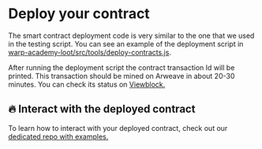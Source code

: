 # Deploy your contract

The smart contract deployment code is very similar to the one that we used in the testing script. You can see an example of the deployment script in [warp-academy-loot/src/tools/deploy-contracts.js](https://github.com/warp-contracts/academy/blob/main/warp-academy-loot/src/tools/deploy-contracts.js).

After running the deployment script the contract transaction Id will be printed.
This transaction should be mined on Arweave in about 20-30 minutes. You can check its status on [Viewblock.](https://viewblock.io)

## 🔥 Interact with the deployed contract

To learn how to interact with your deployed contract, check out our [dedicated repo with examples.](https://github.com/warp-contracts/warp-contracts-examples)
